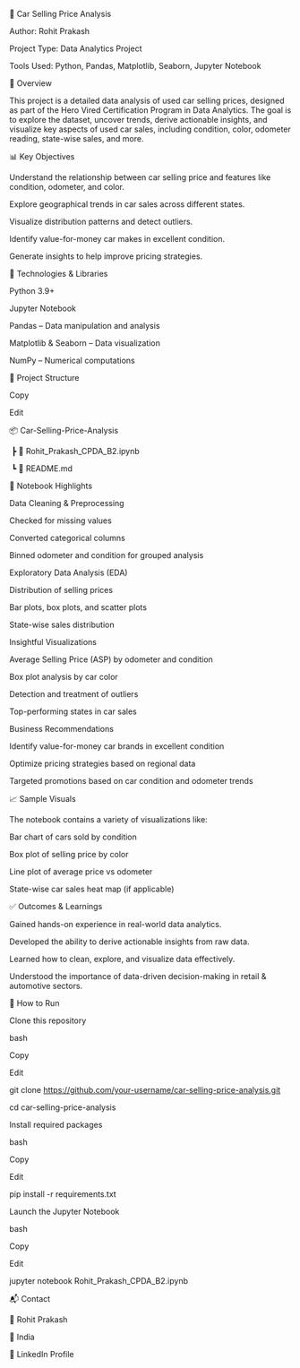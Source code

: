 🚗 Car Selling Price Analysis

Author: Rohit Prakash

Project Type: Data Analytics Project

Tools Used: Python, Pandas, Matplotlib, Seaborn, Jupyter Notebook



📌 Overview

This project is a detailed data analysis of used car selling prices, designed as part of the Hero Vired Certification Program in Data Analytics. The goal is to explore the dataset, uncover trends, derive actionable insights, and visualize key aspects of used car sales, including condition, color, odometer reading, state-wise sales, and more.



📊 Key Objectives

Understand the relationship between car selling price and features like condition, odometer, and color.



Explore geographical trends in car sales across different states.



Visualize distribution patterns and detect outliers.



Identify value-for-money car makes in excellent condition.



Generate insights to help improve pricing strategies.



🧰 Technologies \& Libraries

Python 3.9+



Jupyter Notebook



Pandas – Data manipulation and analysis



Matplotlib \& Seaborn – Data visualization



NumPy – Numerical computations



📁 Project Structure

Copy

Edit

📦 Car-Selling-Price-Analysis

&nbsp;┣ 📜 Rohit\_Prakash\_CPDA\_B2.ipynb

&nbsp;┗ 📄 README.md

📌 Notebook Highlights

Data Cleaning \& Preprocessing



Checked for missing values



Converted categorical columns



Binned odometer and condition for grouped analysis



Exploratory Data Analysis (EDA)



Distribution of selling prices



Bar plots, box plots, and scatter plots



State-wise sales distribution



Insightful Visualizations



Average Selling Price (ASP) by odometer and condition



Box plot analysis by car color



Detection and treatment of outliers



Top-performing states in car sales



Business Recommendations



Identify value-for-money car brands in excellent condition



Optimize pricing strategies based on regional data



Targeted promotions based on car condition and odometer trends



📈 Sample Visuals

The notebook contains a variety of visualizations like:



Bar chart of cars sold by condition



Box plot of selling price by color



Line plot of average price vs odometer



State-wise car sales heat map (if applicable)



✅ Outcomes \& Learnings

Gained hands-on experience in real-world data analytics.



Developed the ability to derive actionable insights from raw data.



Learned how to clean, explore, and visualize data effectively.



Understood the importance of data-driven decision-making in retail \& automotive sectors.



📌 How to Run

Clone this repository



bash

Copy

Edit

git clone https://github.com/your-username/car-selling-price-analysis.git

cd car-selling-price-analysis

Install required packages



bash

Copy

Edit

pip install -r requirements.txt

Launch the Jupyter Notebook



bash

Copy

Edit

jupyter notebook Rohit\_Prakash\_CPDA\_B2.ipynb

📬 Contact

📧 Rohit Prakash

📍 India

🔗 LinkedIn Profile





